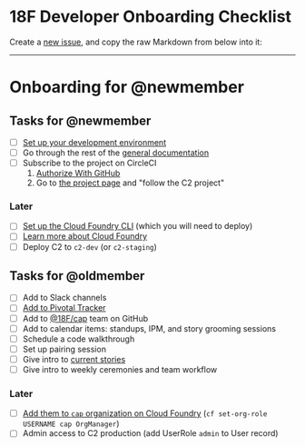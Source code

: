 # 18F Developer Onboarding Checklist

Create a [new issue](https://github.com/18F/C2/issues/new), and copy the raw Markdown from below into it:

---

# Onboarding for @newmember

## Tasks for @newmember

* [ ] [Set up your development environment](https://github.com/18F/C2/blob/master/doc/setup.md)
* [ ] Go through the rest of the [general documentation](https://github.com/18F/C2#general)
* [ ] Subscribe to the project on CircleCI
    1. [Authorize With GitHub](https://circleci.com/signup)
    1. Go to [the project page](https://circleci.com/gh/18F/C2) and "follow the C2 project"

### Later

* [ ] [Set up the Cloud Foundry CLI](https://docs.18f.gov/getting-started/setup/) (which you will need to deploy)
* [ ] [Learn more about Cloud Foundry](https://docs.18f.gov)
* [ ] Deploy C2 to `c2-dev` (or `c2-staging`)

## Tasks for @oldmember

* [ ] Add to Slack channels
* [ ] [Add to Pivotal Tracker](https://www.pivotaltracker.com/projects/1149728/memberships)
* [ ] Add to [@18F/cap](https://github.com/orgs/18F/teams/cap) team on GitHub
* [ ] Add to calendar items: standups, IPM, and story grooming sessions
* [ ] Schedule a code walkthrough
* [ ] Set up pairing session
* [ ] Give intro to [current stories](https://pivotaltracker.com/n/projects/1149728)
* [ ] Give intro to weekly ceremonies and team workflow

### Later

* [ ] [Add them to `cap` organization on Cloud Foundry](https://docs.cloudfoundry.org/adminguide/cli-user-management.html#org-roles) (`cf set-org-role USERNAME cap OrgManager`)
* [ ] Admin access to C2 production (add UserRole `admin` to User record)
